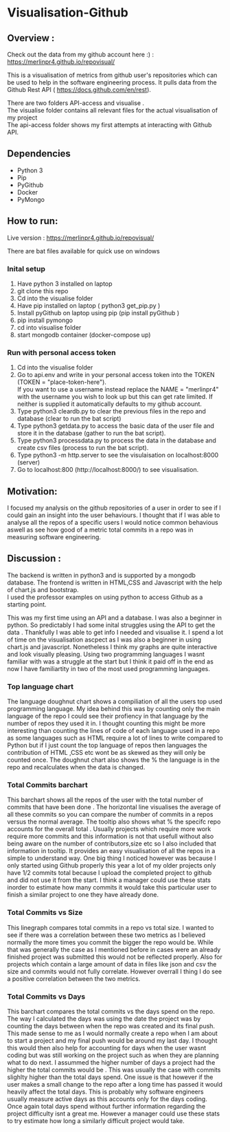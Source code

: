 
# Visualisation-Github

## Overview :
Check out the data from my github account here :) : https://merlinpr4.github.io/repovisual/

This is a visualisation of metrics from github user's repositories which can be used to help in the software engineering process. 
It pulls data from the Github Rest API ( https://docs.github.com/en/rest).

There are two folders API-access and visualise . <br>
The visualise folder contains all relevant files for the actual visualisation of my project <br>
The api-access folder shows my first attempts at interacting with Github API. 

## Dependencies
- Python 3
- Pip
- PyGithub
- Docker
- PyMongo

## How to run:
Live version :  https://merlinpr4.github.io/repovisual/

There are bat files available for quick use on windows

### Inital setup
1. Have python 3 installed on laptop
2. git clone this repo
3. Cd into the visualise folder
4. Have pip installed on laptop ( python3 get_pip.py )
5. Install pyGithub on laptop using pip (pip install pyGithub )
6. pip install pymongo
7. cd into visualise folder
8. start mongodb container (docker-compose up)


### Run with personal access token 
1.  Cd into the visualise folder
2.  Go to api.env  and write in your personal access token into the TOKEN (TOKEN = "place-token-here"). <br> If you want to use a username instead replace the NAME = "merlinpr4" with the username you wish to look up but this can get rate limited. If neither is supplied it automatically defaults to my github account.
3.  Type python3 cleardb.py to clear the previous files in the repo and database (clear to run the bat script)
5.  Type python3 getdata.py to access the basic data of the user file and store it in the database (gather  to run the bat script).
6.  Type python3 processdata.py to process the data in the database and create csv files (process to run the bat script).
7.  Type python3 -m http.server to see the visulaisation on localhost:8000 (server)
8. Go to localhost:800 (http://localhost:8000/) to see visualisation.


## Motivation:
I focused my analysis on the github repositories of a user in order to see if I could gain an insight into the user behaviours.
I thought that if I was able to analyse all the repos of a specific users I would notice common behavious aswell as see how good of a metric total commits in a repo was in measuring software engineering.

## Discussion :

The backend is written in python3 and is supported by a mongodb database. The frontend is written in HTML,CSS and Javascript with the help of chart.js and bootstrap. <br>
I used the professor examples on using python to access Github as a starting point. <br>

This was my first time using an API and a database. I was also a beginner in python. So predictably I had some inital struggles using the API to get the data . Thankfully I was able to get info I needed and visualise it. I spend a lot of time on the visualisation ascpect as I was also a beginner in using chart.js and javascript. Nonetheless I think my graphs are quite interactive and look visually pleasing. Using two programming languages I wasnt familiar with was a struggle at the start but I think it paid off in the end as now I have familiartity in two of the most used programming languages.

### Top language chart
The language doughnut chart shows a compiliation of all the users top used programming language.  My idea behind this was by counting only the main language of the repo I could see their profiency in that language by the number of repos they used it in. I thought counting this might be more interesting than counting the lines of code of each language used in a repo as some languages such as HTML require a lot of lines to write compared to Python but if I just count the top language of repos then languages the contribution of HTML ,CSS etc wont be as skewed as they will only be counted once.  The doughnut chart also shows the % the language is in the repo and recalculates when the data is changed.

### Total Commits barchart
This barchart shows all the repos of the user with the total number of commits that have been done . The horizontal line visualises the average of all these commits so you can compare the number of commits in a repos versus the normal average.  The tooltip also shows what % the specifc repo accounts for the overall total . Usually projects which require more work require more commits and this information is not that usefull without also being aware on the number of contributors,size etc so I also included that information in tooltip. It provides an easy visualisation of all the repos in a simple to understand way. One big thing I noticed however was because I only started using Github properly this year a lot of my older projects only have 1/2 commits total because I upload the completed project to github and did not use it from the start. I think a manager could use these stats inorder to estimate how many commits it would take this particular user to finish a similar project to one they have already done.

### Total Commits vs Size
This linegraph compares total commits in a repo vs total size. I wanted to see if there was a correlation between these two metrics as I believed normally the more times you commit the bigger the repo would be.  While that was generally the case as I mentioned before in cases were an already finished project was submitted this would not be reflected properly. Also for projects which contain a large amount of data in files like json and csv the size and commits would not fully correlate. However overrall I thing I do see a positive correlation between the two metrics. 

### Total Commits vs Days
This barchart compares the total commits vs the days spend on the repo. The way I calculated the days was using the date the project was by counting the days between when the repo was created and its final push. This made sense to me as I would normally create a repo when I am about to start a project and my final push would be around my last day. I thought this would then also help for accounting for days when the user wasnt coding but was still working on the project such as when they are planning what to do next. I assummed the higher number of days a project had the higher the total commits would be . This was usually the case with commits slighlty higher than the total days spend. One issue is that however if the user makes a small change to the repo after a long time has passed it would heavily affect the total days. This is probably why software engineers usually measure active days as this accounts only for the days coding. Once again total days spend without further information regarding the project difficulty isnt a great me. However a manager could use these stats to try estimate how long a similarly difficult project would take.









